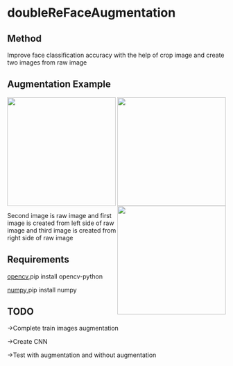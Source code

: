# doubleReFaceAugmentation

## Method
  Improve face classification accuracy with the help of crop image and create two images from raw image
  
## Augmentation Example
<p align="center">
<img align="center" src="https://github.com/ghostronintr/doubleReFaceAugmentation/blob/main/figures/face_0.png" width="250" height="250"><img align="left" src="https://github.com/ghostronintr/doubleReFaceAugmentation/blob/main/figures/face_0_left.png" width="250" height="250"><img align="right" src="https://github.com/ghostronintr/doubleReFaceAugmentation/blob/main/figures/face_0_right.png" width="250" height="250">


Second image is raw image and first image is created from left side of raw image and third image is created from right side of raw image

## Requirements

[opencv](https://github.com/opencv/opencv),pip install opencv-python

[numpy](https://github.com/numpy/numpy),pip install numpy

## TODO
→Complete train images augmentation

→Create CNN 

→Test with augmentation and without augmentation
